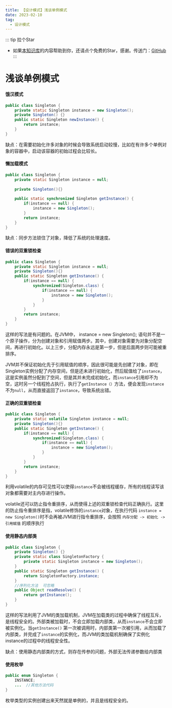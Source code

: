 ```yaml
---
title: 【设计模式】浅谈单例模式
date: 2023-02-10
tag: 
  - 设计模式
---
```

::: tip 拉个Star
- 如果<a href='https://github.com/shzyjbr/person-database' target='blank'>本知识库</a>的内容帮助到你，还请点个免费的Star，感谢。传送门：<a href='https://github.com/shzyjbr/person-database' target='blank'>GitHub</a>
:::
# 浅谈单例模式

#### 饿汉模式

```java
public class Singleton {
    private static Singleton instance = new Singleton();
    private Singleton() {}
    public static Singleton newInstance() {
        return instance;
    }
}
```

缺点：在需要初始化许多对象的时候会导致系统启动较慢，比如在有许多个单例对象的容器中，启动该容器的初始过程会比较长。

#### 懒加载模式

```java
public class Singleton {
    private static Singleton instance = null;
    
    private Singleton(){}
    
    public static synchronized Singleton getInstance() {
        if(instance == null) {
            instance = new Singleton();
        }
        return instance;
    }
}
```

缺点：同步方法锁住了对象，降低了系统的处理速度。

#### 错误的双重锁检查

```java
public class Singleton {
    private static Singleton instance = null;
    private Singleton(){}
    public static Singleton getInstance() {
        if(instance == null) {
            synchronized(Singleton.class) {
                if(instance == null) {
                    instance = new Singleton();
                }
            }
        }
        return instance;
    }
}
```

这样的写法是有问题的。在JVM中， instance = new Singleton(); 语句并不是一个原子操作，分为创建对象和引用赋值两步。其中，创建对象需要为对象分配空间，再进行初始化。以上三步，分配内存永远是第一步，但是后面两步则可能被重排序。

JVM并不保证初始化先于引用赋值的顺序，因此很可能是先创建了对象，即在Singleton实例分配了内存空间，但是还未进行初始化，然后赋值给了`instance`，这是实例虽然分配到了空间，但是其并未完成初始化，而`instance`引用却不为空，这时另一个线程抢占执行，执行了`getInstance（）`方法，便会发现`instance`不为`null`，从而直接返回了`instance`，导致系统出错。

#### 正确的双重锁检查

```java
public class Singleton {
    private static volatile Singleton instance = null;
    private Singleton(){}
    public static Singleton getInstance() {
        if(instance == null) {
            synchronized(Singleton.class) {
                if(instance == null) {
                    instance = new Singleton();
                }
            }
        }
        return instance;
    }
}
```

利用volatile的内存可见性可以使得`instance`不会被线程缓存，所有的线程读写该对象都需要对主内存进行操作。

volatile还可以防止指令重排序，从而使得上述的双重锁检查代码正确执行。这里的防止指令重排序是指，volatile修饰的`instance`对象，在执行代码 `instance = new Singleton()`时不会再被JVM进行指令重排序，会按照 `内存分配 -> 初始化 -> 引用赋值` 的顺序执行

#### 使用静态内部类

```java
public class Singleton {
    private Singleton() {}
    private static class SingletonFactory {
        private static Singleton instance = new Singleton();
    }
    public static Singleton getInstance() {
        return SingletonFactory.instance;
    }
    //序列化方法  可忽略
    public Object readResolve() {
        return getInstance();
    }
}
```

这样的写法利用了JVM的类加载机制，JVM在加载类的过程中确保了线程互斥，是线程安全的。外部类被加载时，不会立即加载内部类，从而`instance`不会立即被实例化。当`getInstance()` 第一次被调用时，内部类第一次被引用，从而加载了内部类，并完成了`instance`的实例化，而JVM的类加载机制确保了实例化instance的过程中的线程安全性。

缺点：使用静态内部类的方式，则存在传参的问题，外部无法传递参数给内部类

#### 使用枚举

```java
public enum Singleton {
    INSTANCE;
    ...  //其他方法代码
}
```

枚举类型的实例创建出来天然就是单例的，并且是线程安全的。